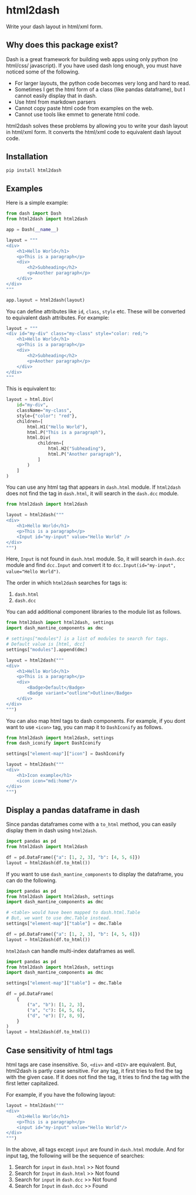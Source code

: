 # html2dash

Write your dash layout in html/xml form.

## Why does this package exist?

Dash is a great framework for building web apps using only python (no html/css/
javascript). If you have used dash long enough, you must have noticed some of the
following.

- For larger layouts, the python code becomes very long and hard to read.
- Sometimes I get the html form of a class (like pandas dataframe), but I
  cannot easily display that in dash.
- Use html from markdown parsers
- Cannot copy paste html code from examples on the web.
- Cannot use tools like emmet to generate html code.

html2dash solves these problems by allowing you to write your dash layout in
html/xml form. It converts the html/xml code to equivalent dash layout code.

## Installation

```bash
pip install html2dash
```

## Examples

Here is a simple example:

```python
from dash import Dash
from html2dash import html2dash

app = Dash(__name__)

layout = """
<div>
    <h1>Hello World</h1>
    <p>This is a paragraph</p>
    <div>
        <h2>Subheading</h2>
        <p>Another paragraph</p>
    </div>
</div>
"""

app.layout = html2dash(layout)
```

You can define attributes like `id`, `class`, `style` etc. These
will be converted to equivalent dash attributes. For example:

```python
layout = """
<div id="my-div" class="my-class" style="color: red;">
    <h1>Hello World</h1>
    <p>This is a paragraph</p>
    <div>
        <h2>Subheading</h2>
        <p>Another paragraph</p>
    </div>
</div>
"""
```

This is equivalent to:

```python
layout = html.Div(
    id="my-div",
    className="my-class",
    style={"color": "red"},
    children=[
        html.H1("Hello World"),
        html.P("This is a paragraph"),
        html.Div(
            children=[
                html.H2("Subheading"),
                html.P("Another paragraph"),
            ]
        )
    ]
)
```

You can use any html tag that appears in `dash.html` module. If `html2dash` does
not find the tag in `dash.html`, it will search in the `dash.dcc` module.

```python
from html2dash import html2dash

layout = html2dash("""
<div>
    <h1>Hello World</h1>
    <p>This is a paragraph</p>
    <Input id="my-input" value="Hello World" />
</div>
""")
```

Here, `Input` is not found in `dash.html` module. So, it will search in `dash.dcc`
module and find `dcc.Input` and convert it to `dcc.Input(id="my-input", value="Hello World")`.

The order in which `html2dash` searches for tags is:

1. `dash.html`
2. `dash.dcc`

You can add additional component libraries to the module list as follows.

```python
from html2dash import html2dash, settings
import dash_mantine_components as dmc

# settings["modules"] is a list of modules to search for tags.
# Default value is [html, dcc]
settings["modules"].append(dmc)

layout = html2dash("""
<div>
    <h1>Hello World</h1>
    <p>This is a paragraph</p>
    <div>
        <Badge>Default</Badge>
        <Badge variant="outline">Outline</Badge>
    </div>
</div>
""")
```

You can also map html tags to dash components. For example, if you dont want to
use `<icon>` tag, you can map it to `DashIconify` as follows.

```python
from html2dash import html2dash, settings
from dash_iconify import DashIconify

settings["element-map"]["icon"] = DashIconify

layout = html2dash("""
<div>
    <h1>Icon example</h1>
    <icon icon="mdi:home"/>
</div>
""")
```

## Display a pandas dataframe in dash

Since pandas dataframes come with a `to_html` method, you can easily display
them in dash using `html2dash`.

```python
import pandas as pd
from html2dash import html2dash

df = pd.DataFrame({"a": [1, 2, 3], "b": [4, 5, 6]})
layout = html2dash(df.to_html())
```

If you want to use `dash_mantine_components` to display the dataframe, you can
do the following.

```python
import pandas as pd
from html2dash import html2dash, settings
import dash_mantine_components as dmc

# <table> would have been mapped to dash.html.Table
# But, we want to use dmc.Table instead.
settings["element-map"]["table"] = dmc.Table

df = pd.DataFrame({"a": [1, 2, 3], "b": [4, 5, 6]})
layout = html2dash(df.to_html())
```

`html2dash` can handle multi-index dataframes as well.

```python
import pandas as pd
from html2dash import html2dash, settings
import dash_mantine_components as dmc

settings["element-map"]["table"] = dmc.Table

df = pd.DataFrame(
    {
        ("a", "b"): [1, 2, 3],
        ("a", "c"): [4, 5, 6],
        ("d", "e"): [7, 8, 9],
    }
)
layout = html2dash(df.to_html())
```

## Case sensitivity of html tags

html tags are case insensitive. So, `<div>` and `<DIV>` are equivalent. But,
html2dash is partly case sensitive. For any tag, it first tries to find the tag
with the given case. If it does not find the tag, it tries to find the tag with
the first letter capitalized.

For example, if you have the following layout:

```python
layout = html2dash("""
<div>
    <h1>Hello World</h1>
    <p>This is a paragraph</p>
    <input id="my-input" value="Hello World"/>
</div>
""")
```

In the above, all tags except `input` are found in `dash.html` module. 
And for input tag, the following will be the sequence of searches:

1. Search for `input` in `dash.html` >> Not found
2. Search for `Input` in `dash.html` >> Not found
3. Search for `input` in `dash.dcc` >> Not found
4. Search for `Input` in `dash.dcc` >> Found